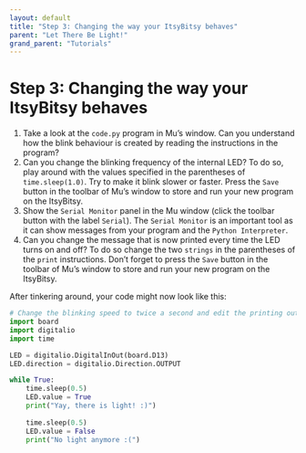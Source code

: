 ```yaml
---
layout: default
title: "Step 3: Changing the way your ItsyBitsy behaves"
parent: "Let There Be Light!"
grand_parent: "Tutorials"
---
```


# Step 3: Changing the way your ItsyBitsy behaves

1. Take a look at the `code.py` program in Mu’s window. Can you understand how the blink behaviour is created by reading the instructions in the program?
2. Can you change the blinking frequency of the internal LED? To do so, play around with the values specified in the parentheses of `time.sleep(1.0)`. Try to make it blink slower or faster. Press the `Save` button in the toolbar of Mu’s window to store and run your new program on the ItsyBitsy.
3. Show the `Serial Monitor` panel in the Mu window (click the toolbar button with the label `Serial`). The `Serial Monitor` is an important tool as it can show messages from your program and the `Python Interpreter`.
4. Can you change the message that is now printed every time the LED turns on and off? To do so change the two `strings` in the parentheses of the `print` instructions. Don’t forget to press the `Save` button in the toolbar of Mu’s window to store and run your new program on the ItsyBitsy.

After tinkering around, your code might now look like this:

```python
# Change the blinking speed to twice a second and edit the printing outputs
import board
import digitalio
import time 

LED = digitalio.DigitalInOut(board.D13)
LED.direction = digitalio.Direction.OUTPUT

while True:
    time.sleep(0.5)
    LED.value = True
    print("Yay, there is light! :)")
    
    time.sleep(0.5)
    LED.value = False
    print("No light anymore :(")
```